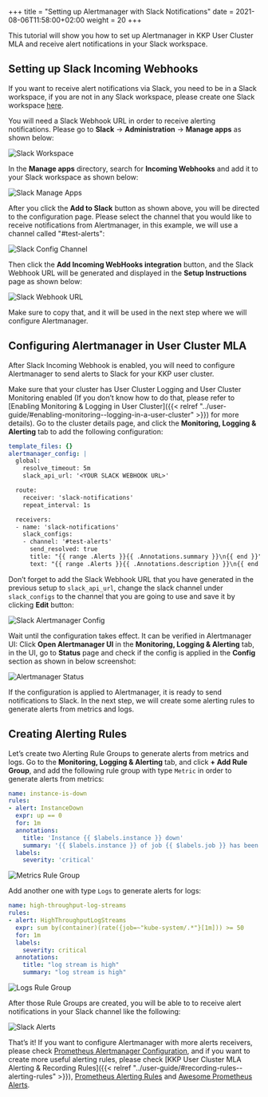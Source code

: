 +++
title = "Setting up Alertmanager with Slack Notifications"
date = 2021-08-06T11:58:00+02:00
weight = 20
+++

This tutorial will show you how to set up Alertmanager in KKP User Cluster MLA and receive alert notifications in your Slack workspace.

## Setting up Slack Incoming Webhooks

If you want to receive alert notifications via Slack, you need to be in a Slack workspace, if you are not in any Slack
workspace, please create one Slack workspace [here](https://slack.com/create).

You will need a Slack Webhook URL in order to receive alerting notifications. Please go to **Slack** ->
**Administration** -> **Manage apps** as shown below:

![Slack Workspace](@/images/monitoring/user-cluster/slack-dashboard.png?classes=shadow,border, "Slack Workspace")

In the **Manage apps** directory, search for **Incoming Webhooks** and add it to your Slack workspace as shown below:

![Slack Manage Apps](@/images/monitoring/user-cluster/slack-incoming-webhook.png?classes=shadow,border, "Slack Manage Apps")

After you click the **Add to Slack** button as shown above, you will be directed to the configuration page.
Please select the channel that you would like to receive notifications from Alertmanager, in this example, we will use
a channel called "#test-alerts":

![Slack Config Channel](@/images/monitoring/user-cluster/slack-config-channel.png?classes=shadow,border, "Slack Channel Config")

Then click the **Add Incoming WebHooks integration** button, and the Slack Webhook URL will be generated and displayed
in the **Setup Instructions** page as shown below:

![Slack Webhook URL](@/images/monitoring/user-cluster/slack-webhook-url.png?classes=shadow,border, "Slack Setup Instructions")

Make sure to copy that, and it will be used in the next step where we will configure Alertmanager.

## Configuring Alertmanager in User Cluster MLA

After Slack Incoming Webhook is enabled, you will need to configure Alertmanager to send alerts to Slack for your KKP user cluster.

Make sure that your cluster has User Cluster Logging and User Cluster Monitoring enabled (If you don’t know how to
do that, please refer to [Enabling Monitoring & Logging in User Cluster]({{< relref "../user-guide/#enabling-monitoring--logging-in-a-user-cluster" >}})
for more details). Go to the cluster details page, and click the **Monitoring, Logging & Alerting** tab to add the following configuration:

```yaml
template_files: {}
alertmanager_config: |
  global:
    resolve_timeout: 5m
    slack_api_url: '<YOUR SLACK WEBHOOK URL>'

  route:
    receiver: 'slack-notifications'
    repeat_interval: 1s

  receivers:
  - name: 'slack-notifications'
    slack_configs:
    - channel: '#test-alerts'
      send_resolved: true
      title: "{{ range .Alerts }}{{ .Annotations.summary }}\n{{ end }}"
      text: "{{ range .Alerts }}{{ .Annotations.description }}\n{{ end }}"
```
Don’t forget to add the Slack Webhook URL that you have generated in the previous setup to `slack_api_url`,
change the slack channel under `slack_configs` to the channel that you are going to use and save it by clicking **Edit** button:

![Slack Alertmanager Config](@/images/monitoring/user-cluster/slack-alertmanager-config.png?classes=shadow,border, "Alertmanager Configuration")

Wait until the configuration takes effect. It can be verified in Alertmanager UI: Click **Open Alertmanager UI** in the
**Monitoring, Logging & Alerting** tab, in the UI, go to **Status** page and check if the config is applied in the **Config** section as shown in below screenshot:

![Alertmanager Status](@/images/monitoring/user-cluster/alertmanager-status.png?classes=shadow,border, "Alertmanager Status")

If the configuration is applied to Alertmanager, it is ready to send notifications to Slack. In the next step, we will
create some alerting rules to generate alerts from metrics and logs.

## Creating Alerting Rules

Let’s create two Alerting Rule Groups to generate alerts from metrics and logs. Go to the **Monitoring, Logging & Alerting** tab,
and click **+ Add Rule Group**, and add the following rule group with type `Metric` in order to generate alerts from metrics:

```yaml
name: instance-is-down
rules:
- alert: InstanceDown
  expr: up == 0
  for: 1m
  annotations:
    title: 'Instance {{ $labels.instance }} down'
    summary: '{{ $labels.instance }} of job {{ $labels.job }} has been down for more than 1 minute.'
  labels:
    severity: 'critical'
```

![Metrics Rule Group](@/images/monitoring/user-cluster/create-metrics-alert-rule.png?classes=shadow,border, "Creating Rule Group with type Metrics")

Add another one with type `Logs` to generate alerts for logs:

```yaml
name: high-throughput-log-streams
rules:
- alert: HighThroughputLogStreams
  expr: sum by(container)(rate({job=~"kube-system/.*"}[1m])) >= 50
  for: 1m
  labels:
    severity: critical
  annotations:
    title: "log stream is high"
    summary: "log stream is high"
```

![Logs Rule Group](@/images/monitoring/user-cluster/create-logs-alert-rule.png?classes=shadow,border, "Creating Rule Group with type Logs")

After those Rule Groups are created, you will be able to to receive alert notifications in your Slack channel like the following:

![Slack Alerts](@/images/monitoring/user-cluster/slack-alerts.png?classes=shadow,border, "Slack Alert Notifications")

That’s it! If you want to configure Alertmanager with more alerts receivers, please check [Prometheus Alertmanager Configuration](https://prometheus.io/docs/alerting/latest/configuration/),
and if you want to create more useful alerting rules, please check [KKP User Cluster MLA Alerting & Recording Rules]({{< relref "../user-guide/#recording-rules--alerting-rules" >}}), [Prometheus Alerting Rules](https://prometheus.io/docs/prometheus/latest/configuration/alerting-rules/)
and [Awesome Prometheus Alerts](https://awesome-prometheus-alerts.grep.to/).
